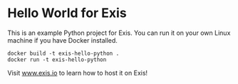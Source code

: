 # Hello World for Exis

This is an example Python project for Exis.  You can run it on your own Linux
machine if you have Docker installed.

    docker build -t exis-hello-python .
    docker run -t exis-hello-python

Visit www.exis.io to learn how to host it on Exis!

